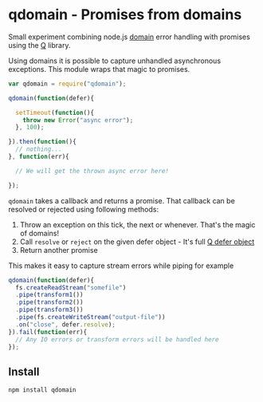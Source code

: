 
# qdomain - Promises from domains

Small experiment combining node.js [domain][] error handling with promises
using the [Q][] library.

Using domains it is possible to capture unhandled asynchronous exceptions.
This module wraps that magic to promises.

```javascript
var qdomain = require("qdomain");

qdomain(function(defer){

  setTimeout(function(){
    throw new Error("async error");
  }, 100);

}).then(function(){
  // nothing...
}, function(err){

  // We will get the thrown async error here!

});
```

`qdomain` takes a callback and returns a promise. That callback can be resolved
or rejected using following methods:

  1. Throw an exception on this tick, the next or whenever. That's the magic
     of domains!
  2. Call `resolve` or `reject` on the given defer object
    - It's full [Q defer object][defer]
  3. Return another promise

This makes it easy to capture stream errors while piping for example

```javascript
qdomain(function(defer){
  fs.createReadStream("somefile")
  .pipe(transform1())
  .pipe(transform2())
  .pipe(transform3())
  .pipe(fs.createWriteStream("output-file"))
  .on("close", defer.resolve);
}).fail(function(err){
  // Any IO errors or transform errors will be handled here
});
```

## Install

    npm install qdomain

[domain]: http://nodejs.org/api/domain.html
[Q]: https://github.com/kriskowal/q
[defer]: https://github.com/kriskowal/q/wiki/API-Reference#qdefer
